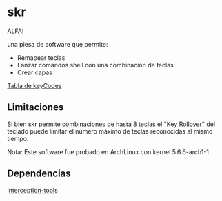 # skr

ALFA!

una piesa de software que permite:

+ Remapear teclas
+ Lanzar comandos shell con una combinación de teclas
+ Crear capas

[Tabla de keyCodes](docs/keyCodes.md)

## Limitaciones

Si bien skr permite combinaciones de hasta 8 teclas el ["Key Rollover"](https://en.wikipedia.org/wiki/Rollover_%28key%29) del teclado puede limitar el número máximo de teclas reconocidas al mismo tiempo.

Nota: Este software fue probado en ArchLinux con kernel 5.6.6-arch1-1

## Dependencias

[interception-tools](https://gitlab.com/interception/linux/tools)

